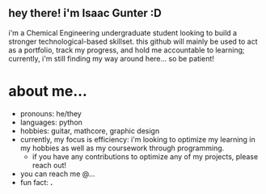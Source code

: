 ## hey there! i'm Isaac Gunter :D
i'm a Chemical Engineering undergraduate student looking to build a stronger technological-based skillset. this github will mainly be used to act as a portfolio, track my progress, and hold me accountable to learning; currently, i'm still finding my way around here... so be patient!

# about me...
- pronouns: he/they
- languages: python
- hobbies: guitar, mathcore, graphic design
- currently, my focus is efficiency: i'm looking to optimize my learning in my hobbies as well as my coursework through programming.
    - if you have any contributions to optimize any of my projects, please reach out!
- you can reach me @...
- fun fact: __.__


<!--
**isaacgun/isaacgun** is a ✨ _special_ ✨ repository because its `README.md` (this file) appears on your GitHub profile.

Here are some ideas to get you started:

- 🔭 I’m currently working on ...
- 🌱 I’m currently learning ...
- 👯 I’m looking to collaborate on ...
- 🤔 I’m looking for help with ...
- 💬 Ask me about ...
- 📫 How to reach me: ...
- 😄 Pronouns: ...
- ⚡ Fun fact: ...
-->
